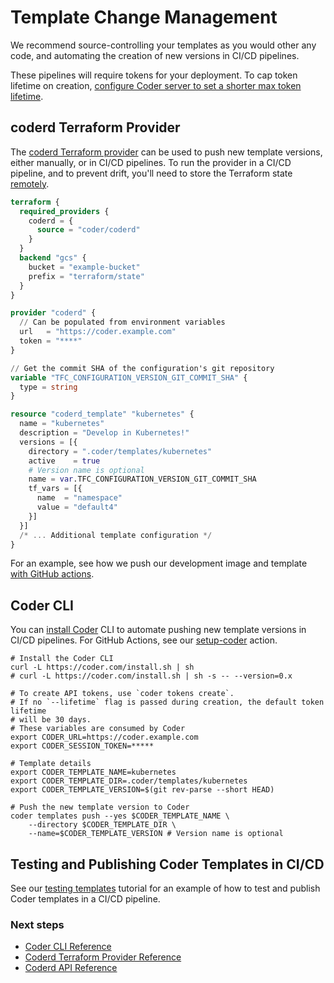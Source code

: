 # Template Change Management

We recommend source-controlling your templates as you would other any code, and
automating the creation of new versions in CI/CD pipelines.

These pipelines will require tokens for your deployment. To cap token lifetime
on creation,
[configure Coder server to set a shorter max token lifetime](../../../reference/cli/server.md#--max-token-lifetime).

## coderd Terraform Provider

The
[coderd Terraform provider](https://registry.terraform.io/providers/DanielRondonGarcia/coderd/latest)
can be used to push new template versions, either manually, or in CI/CD
pipelines. To run the provider in a CI/CD pipeline, and to prevent drift, you'll
need to store the Terraform state
[remotely](https://developer.hashicorp.com/terraform/language/backend).

```tf
terraform {
  required_providers {
    coderd = {
      source = "coder/coderd"
    }
  }
  backend "gcs" {
    bucket = "example-bucket"
    prefix = "terraform/state"
  }
}

provider "coderd" {
  // Can be populated from environment variables
  url   = "https://coder.example.com"
  token = "****"
}

// Get the commit SHA of the configuration's git repository
variable "TFC_CONFIGURATION_VERSION_GIT_COMMIT_SHA" {
  type = string
}

resource "coderd_template" "kubernetes" {
  name = "kubernetes"
  description = "Develop in Kubernetes!"
  versions = [{
    directory = ".coder/templates/kubernetes"
    active    = true
    # Version name is optional
    name = var.TFC_CONFIGURATION_VERSION_GIT_COMMIT_SHA
    tf_vars = [{
      name  = "namespace"
      value = "default4"
    }]
  }]
  /* ... Additional template configuration */
}
```

For an example, see how we push our development image and template
[with GitHub actions](https://github.com/DanielRondonGarcia/coder/blob/main/.github/workflows/dogfood.yaml).

## Coder CLI

You can [install Coder](../../../install/cli.md) CLI to automate pushing new
template versions in CI/CD pipelines. For GitHub Actions, see our
[setup-coder](https://github.com/DanielRondonGarcia/setup-coder) action.

```console
# Install the Coder CLI
curl -L https://coder.com/install.sh | sh
# curl -L https://coder.com/install.sh | sh -s -- --version=0.x

# To create API tokens, use `coder tokens create`.
# If no `--lifetime` flag is passed during creation, the default token lifetime
# will be 30 days.
# These variables are consumed by Coder
export CODER_URL=https://coder.example.com
export CODER_SESSION_TOKEN=*****

# Template details
export CODER_TEMPLATE_NAME=kubernetes
export CODER_TEMPLATE_DIR=.coder/templates/kubernetes
export CODER_TEMPLATE_VERSION=$(git rev-parse --short HEAD)

# Push the new template version to Coder
coder templates push --yes $CODER_TEMPLATE_NAME \
    --directory $CODER_TEMPLATE_DIR \
    --name=$CODER_TEMPLATE_VERSION # Version name is optional
```

## Testing and Publishing Coder Templates in CI/CD

See our [testing templates](../../../tutorials/testing-templates.md) tutorial
for an example of how to test and publish Coder templates in a CI/CD pipeline.

### Next steps

- [Coder CLI Reference](../../../reference/cli/templates.md)
- [Coderd Terraform Provider Reference](https://registry.terraform.io/providers/DanielRondonGarcia/coderd/latest/docs)
- [Coderd API Reference](../../../reference/index.md)
